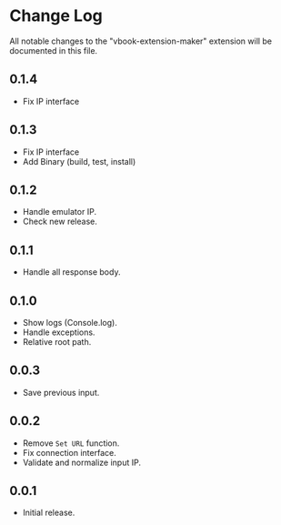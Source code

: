 # Change Log

All notable changes to the "vbook-extension-maker" extension will be documented in this file.

## 0.1.4

- Fix IP interface

## 0.1.3

- Fix IP interface
- Add Binary (build, test, install)

## 0.1.2

- Handle emulator IP.
- Check new release.

## 0.1.1

- Handle all response body.

## 0.1.0

- Show logs (Console.log).
- Handle exceptions.
- Relative root path.

## 0.0.3

- Save previous input.

## 0.0.2

- Remove `Set URL` function.
- Fix connection interface.
- Validate and normalize input IP.

## 0.0.1

- Initial release.
